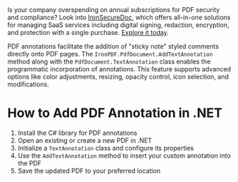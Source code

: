 <div class="alert alert-info iron-variant-1" role="alert">
	Is your company overspending on annual subscriptions for PDF security and compliance? Look into <a href="https://ironsoftware.com/enterprise/securedoc/">IronSecureDoc</a>, which offers all-in-one solutions for managing SaaS services including digital signing, redaction, encryption, and protection with a single purchase. <a href="https://ironsoftware.com/enterprise/securedoc/docs/">Explore it today</a>.
</div>

PDF annotations facilitate the addition of "sticky note" styled comments directly onto PDF pages. The `IronPDF.PdfDocument.AddTextAnnotation` method along with the `PdfDocument.TextAnnotation` class enables the programmatic incorporation of annotations. This feature supports advanced options like color adjustments, resizing, opacity control, icon selection, and modifications.

# How to Add PDF Annotation in .NET

1. Install the C# library for PDF annotations
2. Open an existing or create a new PDF in .NET
3. Initialize a `TextAnnotation` class and configure its properties
4. Use the `AddTextAnnotation` method to insert your custom annotation into the PDF
5. Save the updated PDF to your preferred location